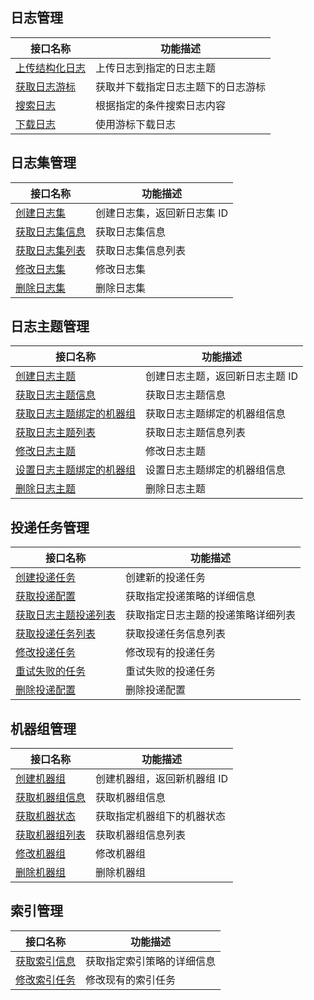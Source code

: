 
## 日志管理

| 接口名称                                                     | 功能描述                           |
| ------------------------------------------------------------ | ---------------------------------- |
| [上传结构化日志](https://cloud.tencent.com/document/product/614/16873) | 上传日志到指定的日志主题           |
| [获取日志游标](https://cloud.tencent.com/document/product/614/16876) | 获取并下载指定日志主题下的日志游标 |
| [搜索日志](https://cloud.tencent.com/document/product/614/16875) | 根据指定的条件搜索日志内容         |
| [下载日志](https://cloud.tencent.com/document/product/614/16874) | 使用游标下载日志                   |

## 日志集管理

| 接口名称                                                     | 功能描述                    |
| ------------------------------------------------------------ | --------------------------- |
| [创建日志集](https://cloud.tencent.com/document/product/614/16879) | 创建日志集，返回新日志集 ID |
| [获取日志集信息](https://cloud.tencent.com/document/product/614/16881) | 获取日志集信息              |
| [获取日志集列表](https://cloud.tencent.com/document/product/614/16882) | 获取日志集信息列表          |
| [修改日志集](https://cloud.tencent.com/document/product/614/16878) | 修改日志集                  |
| [删除日志集](https://cloud.tencent.com/document/product/614/16880) | 删除日志集                  |

## 日志主题管理

| 接口名称                                                     | 功能描述                        |
| ------------------------------------------------------------ | ------------------------------- |
| [创建日志主题](https://cloud.tencent.com/document/product/614/16885) | 创建日志主题，返回新日志主题 ID |
| [获取日志主题信息](https://cloud.tencent.com/document/product/614/16887) | 获取日志主题信息                |
| [获取日志主题绑定的机器组](https://cloud.tencent.com/document/product/614/31572) | 获取日志主题绑定的机器组信息 |
| [获取日志主题列表](https://cloud.tencent.com/document/product/614/16888) | 获取日志主题信息列表            |
| [修改日志主题](https://cloud.tencent.com/document/product/614/16884) | 修改日志主题                    |
| [设置日志主题绑定的机器组](https://cloud.tencent.com/document/product/614/31573) | 设置日志主题绑定的机器组信息 |
| [删除日志主题](https://cloud.tencent.com/document/product/614/16886) | 删除日志主题                    |

## 投递任务管理

| 接口名称                                                     | 功能描述                   |
| ------------------------------------------------------------ | -------------------------- |
| [创建投递任务](https://cloud.tencent.com/document/product/614/16890) | 创建新的投递任务           |
| [获取投递配置](https://cloud.tencent.com/document/product/614/16894) | 获取指定投递策略的详细信息 |
| [获取日志主题投递列表](https://cloud.tencent.com/document/product/614/31574) | 获取指定日志主题的投递策略详细列表 |
| [获取投递任务列表](https://cloud.tencent.com/document/product/614/16891) | 获取投递任务信息列表       |
| [修改投递任务](https://cloud.tencent.com/document/product/614/16893) | 修改现有的投递任务         |
| [重试失败的任务](https://cloud.tencent.com/document/product/614/16895) | 重试失败的投递任务         |
| [删除投递配置](https://cloud.tencent.com/document/product/614/16892) | 删除投递配置               |

## 机器组管理

| 接口名称                                                     | 功能描述                    |
| ------------------------------------------------------------ | --------------------------- |
| [创建机器组](https://cloud.tencent.com/document/product/614/16899) | 创建机器组，返回新机器组 ID |
| [获取机器组信息](https://cloud.tencent.com/document/product/614/16902) | 获取机器组信息              |
| [获取机器状态](https://cloud.tencent.com/document/product/614/16901) | 获取指定机器组下的机器状态  |
| [获取机器组列表](https://cloud.tencent.com/document/product/614/16903) | 获取机器组信息列表          |
| [修改机器组](https://cloud.tencent.com/document/product/614/16898) | 修改机器组                  |
| [删除机器组](https://cloud.tencent.com/document/product/614/16900) | 删除机器组                  |

## 索引管理

| 接口名称                                                     | 功能描述                   |
| ------------------------------------------------------------ | -------------------------- |
| [获取索引信息](https://cloud.tencent.com/document/product/614/16906) | 获取指定索引策略的详细信息 |
| [修改索引任务](https://cloud.tencent.com/document/product/614/16905) | 修改现有的索引任务         |
